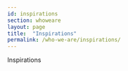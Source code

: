 ```yaml
---
id: inspirations
section: whoweare
layout: page
title:  "Inspirations"
permalink: /who-we-are/inspirations/
---
```


Inspirations